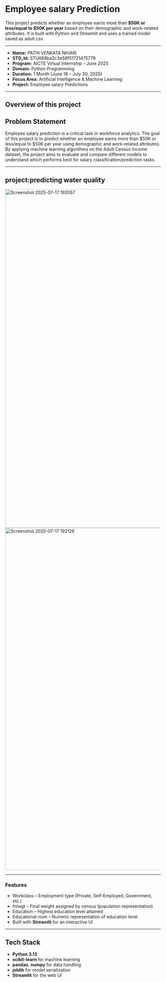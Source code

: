 #     Employee salary Prediction 

This project predicts whether an employee earns more than **$50K or less/equal to $50K per year** based on their demographic and work-related attributes. It is built with Python and Streamlit and uses a trained model saved as adult.csv.

---

- **Name:** PATHI VENKATA NIHARI
- **STD_Id:** STU669ba2c3e56f51721475779
- **Program:** AICTE Virtual Internship – June 2025
- **Domain:** Python Programming
- **Duration:** 1 Month (June 18 – July 30, 2025)
- **Focus Area:** Artificial Intelligence & Machine Learning 
- **Project:**  Employee salary Predictions

---

## Overview of this project

##  Problem Statement

Employee salary prediction is a critical task in workforce analytics. The goal of this project is to predict whether an employee earns more than $50K or less/equal to $50K per year using demographic and work-related attributes. By applying machine learning algorithms on the Adult Census Income dataset, the project aims to evaluate and compare different models to understand which performs best for salary classification/prediction tasks.

---


## project:predicting water quality

<img width="1919" height="1094" alt="Screenshot 2025-07-17 192057" src="https://github.com/user-attachments/assets/b096f99d-821f-4961-bf22-0fa516783154" />
<img width="1903" height="1106" alt="Screenshot 2025-07-17 192126" src="https://github.com/user-attachments/assets/df6e28ca-0267-4793-bcbd-9819ed764cc7" />

---

###  Features

- Workclass – Employment type (Private, Self-Employed, Government, etc.)
- fnlwgt – Final weight assigned by census (population representation)
- Education – Highest education level attained
- Educational-num – Numeric representation of education level
- Built with **Streamlit** for an interactive UI
---

##  Tech Stack

- **Python 3.13**
- **scikit-learn** for machine learning
- **pandas**, **numpy** for data handling
- **joblib** for model serialization
- **Streamlit** for the web UI
